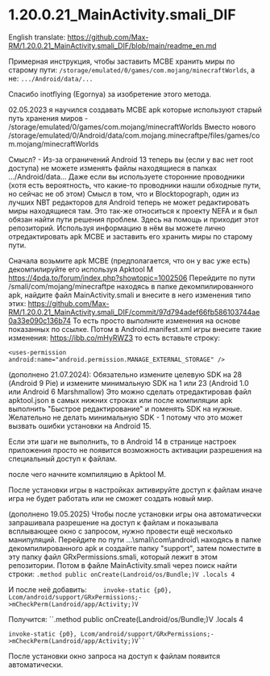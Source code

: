 # 1.20.0.21_MainActivity.smali_DIF

English translate: https://github.com/Max-RM/1.20.0.21_MainActivity.smali_DIF/blob/main/readme_en.md

Примерная инструкция, чтобы заставить MCBE хранить миры по старому пути: ``/storage/emulated/0/games/com.mojang/minecraftWorlds``, 
а не:
``.../Android/data/...``

Спасибо inotflying (Egornya) за изобретение этого метода.

02.05.2023 я научился создавать MCBE apk которые используют старый путь хранения миров - /storage/emulated/0/games/com.mojang/minecraftWorlds
Вместо нового /storage/emulated/0/Android/data/com.mojang.minecraftpe/files/games/com.mojang/minecraftWorlds

Смысл? - Из-за ограничений Android 13 теперь вы (если у вас нет root доступа) не можете изменять файлы находящиеся в папках  .../Android/data... Даже если вы используете сторонние проводники (хотя есть вероятность, что какие-то проводники нашли обходные пути, но сейчас не об этом)
Смысл в том, что и Blocktopograph, один из лучших NBT редакторов для Android теперь не может редактировать миры находящиеся там. Это так-же относиться к проекту NEFA и я был обязан найти пути решения проблем.
Здесь на помощь и приходит этот репозиторий. Используя информацию в нëм вы можете лично отредактировать apk MCBE и заставить его хранить миры по старому пути.

Сначала возьмите apk MCBE (предполагается, что он у вас уже есть) декомпилируйте его используя Apktool M https://4pda.to/forum/index.php?showtopic=1002506
Перейдите по пути /smali/com/mojang/minecraftpe находясь в папке декомпилированного apk, найдите файл  MainActivity.smali и внесите в него изменения типо этих: https://github.com/Max-RM/1.20.0.21_MainActivity.smali_DIF/commit/97d794adef66fb586103744ae0a33e090c136b74
То есть просто выполните изменения на основе показанных по ссылке.
Потом в Android.manifest.xml игры внесите такие изменения: https://ibb.co/mHyRWZ3 то есть вставьте строку: 

``<uses-permission 
    	android:name="android.permission.MANAGE_EXTERNAL_STORAGE" />``

(дополнено 21.07.2024):
Обязательно измените целевую SDK на 28 (Android 9 Pie)
и измените минимальную SDK на 1 или 23 (Android 1.0 или Android 6 Marshmallow)
Это можно сделать отредактировав файл apktool.json в самых нижних строках или после компиляции apk выполнить "Быстрое редактирование" и поменять SDK на нужные. Желательно не делать минимальную SDK - 1 потому что это может вызвать ошибки установки на Android 15.

Если эти шаги не выполнить, то в Android 14 в странице настроек приложения просто не появится возможность активации разрешения на специальный доступ к файлам.

после чего начните компиляцию в Apktool M.

После установки игры в настройках активируйте доступ к файлам иначе игра не будет работать или не сможет создать новый мир.

(дополнено 19.05.2025)
Чтобы после установки игры она автоматически запрашивала разрешение на доступ к файлам и показывала всплывающее окно с запросом, нужно провести ещё несколько манипуляций. Перейдите по пути ...\smali\com\android\ находясь в папке декомпилированного apk и создайте папку "support", затем поместите в эту папку файл GRxPermissions.smali, который лежит в этом репозитории.
Потом в файле MainActivity.smali через поиск найти строки:
``.method public onCreate(Landroid/os/Bundle;)V
    .locals 4``

И после неё добавить:
``    invoke-static {p0}, Lcom/android/support/GRxPermissions;->mCheckPerm(Landroid/app/Activity;)V``

Получится:
``.method public onCreate(Landroid/os/Bundle;)V
    .locals 4

    invoke-static {p0}, Lcom/android/support/GRxPermissions;->mCheckPerm(Landroid/app/Activity;)V``
После установки окно запроса на доступ к файлам появится автоматически.
